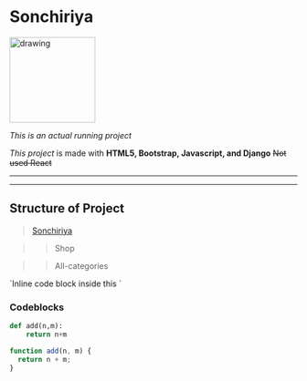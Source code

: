 # Sonchiriya

 <img src="https://www.freepnglogos.com/uploads/parrot/pin-ulla-therstr-glar-parrot-parrot-21.png" alt="drawing" width="150"/>

<!-- ![](https://www.freepnglogos.com/uploads/parrot/pin-ulla-therstr-glar-parrot-parrot-21.png) -->

_This is an actual running project_

_This project_ is made with **HTML5, Bootstrap, Javascript, and Django** ~~Not used React~~

---

---

## Structure of Project

> [Sonchiriya](sonchiriya.co.in)

> > Shop

> > All-categories

\`Inline code block inside this `

### Codeblocks

```python
def add(n,m):
    return n+m
```

```javascript
function add(n, m) {
  return n + m;
}
```

